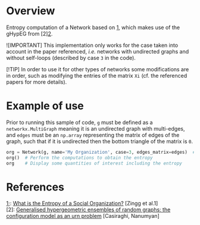 # Overview
Entropy computation of a Network based on [1][1], which makes use of the gHypEG from \[2\][2].

![IMPORTANT] This implementation only works for the case taken into account in the paper referenced, *i.e.* networks with undirected graphs and without self-loops (described by case `3` in the code).

[!TIP] In order to  use it for other types of networks some modifications are in order, such as modifying the entries of the matrix `Xi` (cf. the referenced papers for more details).  

# Example of use
Prior to running this sample of code, `g` must be defined as a `networkx.MultiGraph` meaning it is an undirected graph with multi-edges, and `edges` must be an `np.array` representing the matrix of edges of the graph, such that if it is undirected then the bottom triangle of the matrix is `0`.
```py
org = Network(g, name='My Organization', case=3, edges_matrix=edges)  # Initiate the object
org()  # Perform the computations to obtain the entropy
org    # Display some quantities of interest including the entropy
```

# References
[1];: [What is the Entropy of a Social Organization?](https://arxiv.org/abs/1905.09772) &#91;Zingg et al.1&#93;  
\[2\]: [Generalised hypergeometric ensembles of random graphs: the configuration model as an urn problem](https://arxiv.org/abs/1810.06495) \[Casiraghi, Nanumyan\]  

[1]: https://arxiv.org/abs/1905.09772  
[2]: https://arxiv.org/abs/1810.06495  
